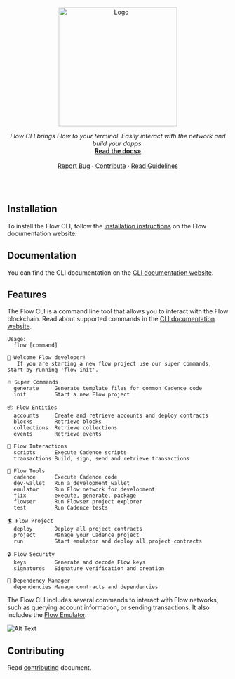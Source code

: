 <br />
<p align="center">
  <a href="https://developers.flow.com/tools/flow-cli/install">
    <img src="./cli-banner.svg" alt="Logo" width="270" height="auto">
  </a>

  <p align="center">
    <i>Flow CLI brings Flow to your terminal. Easily interact with the network and build your dapps.</i>
    <br />
    <a href="https://developers.flow.com/tools/flow-cli/install"><strong>Read the docs»</strong></a>
    <br />
    <br />
    <a href="https://github.com/onflow/flow-cli/issues">Report Bug</a>
    ·
    <a href="https://github.com/onflow/flow-cli/blob/master/CONTRIBUTING.md">Contribute</a>
    ·
    <a href="https://github.com/onflow/flow-cli/blob/master/CONTRIBUTING.md#cli-guidelines">Read Guidelines</a>
  </p>
</p>
<br />
<br />

## Installation

To install the Flow CLI, follow the [installation instructions](https://developers.flow.com/tools/flow-cli/install) on the Flow documentation website.

## Documentation

You can find the CLI documentation on the [CLI documentation website](https://developers.flow.com/tools/flow-cli).

## Features
The Flow CLI is a command line tool that allows you to interact with the Flow blockchain. 
Read about supported commands in the [CLI documentation website](https://developers.flow.com/tools/flow-cli).

```
Usage:
  flow [command]

👋 Welcome Flow developer!
   If you are starting a new flow project use our super commands, start by running 'flow init'. 

🔥 Super Commands
  generate     Generate template files for common Cadence code
  init         Start a new Flow project

📦 Flow Entities
  accounts     Create and retrieve accounts and deploy contracts
  blocks       Retrieve blocks
  collections  Retrieve collections
  events       Retrieve events

💬 Flow Interactions
  scripts      Execute Cadence scripts
  transactions Build, sign, send and retrieve transactions

🔨 Flow Tools
  cadence      Execute Cadence code
  dev-wallet   Run a development wallet
  emulator     Run Flow network for development
  flix         execute, generate, package
  flowser      Run Flowser project explorer
  test         Run Cadence tests

🏄 Flow Project
  deploy       Deploy all project contracts
  project      Manage your Cadence project
  run          Start emulator and deploy all project contracts

🔒 Flow Security
  keys         Generate and decode Flow keys
  signatures   Signature verification and creation

🔗 Dependency Manager
  dependencies Manage contracts and dependencies
```

The Flow CLI includes several commands to interact with Flow networks, such as querying account information, or sending transactions. It also includes the [Flow Emulator](https://developers.flow.com/tools/emulator).


![Alt Text](./cli.gif)

## Contributing 

Read [contributing](./CONTRIBUTING.md) document.
